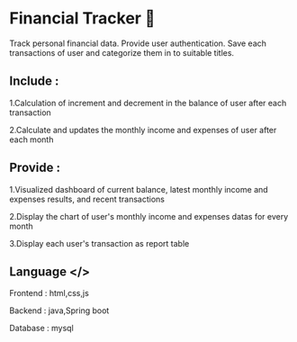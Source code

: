 
# Financial Tracker 💸

Track personal financial data.  Provide user authentication.  Save each transactions of user and categorize them in to suitable titles.

## Include :

1.Calculation of increment and decrement in the balance of user after each transaction

2.Calculate and updates the monthly income and expenses of user after each month
  
## Provide :

1.Visualized dashboard of current balance, latest monthly income and expenses results, and recent transactions

2.Display the chart of user's monthly income and expenses datas for every month

3.Display each user's transaction as report table

## Language </>

Frontend  : html,css,js

Backend  : java,Spring boot

Database : mysql

